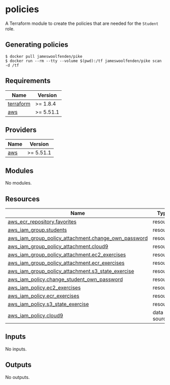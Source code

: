 # policies

A Terraform module to create the policies that are needed for the
`Student` role.

## Generating policies

```console
$ docker pull jameswoolfenden/pike
$ docker run --rm --tty --volume $(pwd):/tf jameswoolfenden/pike scan -d /tf
```

<!-- BEGIN_TF_DOCS -->
## Requirements

| Name | Version |
|------|---------|
| <a name="requirement_terraform"></a> [terraform](#requirement\_terraform) | >= 1.8.4 |
| <a name="requirement_aws"></a> [aws](#requirement\_aws) | >= 5.51.1 |

## Providers

| Name | Version |
|------|---------|
| <a name="provider_aws"></a> [aws](#provider\_aws) | >= 5.51.1 |

## Modules

No modules.

## Resources

| Name | Type |
|------|------|
| [aws_ecr_repository.favorites](https://registry.terraform.io/providers/hashicorp/aws/latest/docs/resources/ecr_repository) | resource |
| [aws_iam_group.students](https://registry.terraform.io/providers/hashicorp/aws/latest/docs/resources/iam_group) | resource |
| [aws_iam_group_policy_attachment.change_own_password](https://registry.terraform.io/providers/hashicorp/aws/latest/docs/resources/iam_group_policy_attachment) | resource |
| [aws_iam_group_policy_attachment.cloud9](https://registry.terraform.io/providers/hashicorp/aws/latest/docs/resources/iam_group_policy_attachment) | resource |
| [aws_iam_group_policy_attachment.ec2_exercises](https://registry.terraform.io/providers/hashicorp/aws/latest/docs/resources/iam_group_policy_attachment) | resource |
| [aws_iam_group_policy_attachment.ecr_exercises](https://registry.terraform.io/providers/hashicorp/aws/latest/docs/resources/iam_group_policy_attachment) | resource |
| [aws_iam_group_policy_attachment.s3_state_exercise](https://registry.terraform.io/providers/hashicorp/aws/latest/docs/resources/iam_group_policy_attachment) | resource |
| [aws_iam_policy.change_student_own_password](https://registry.terraform.io/providers/hashicorp/aws/latest/docs/resources/iam_policy) | resource |
| [aws_iam_policy.ec2_exercises](https://registry.terraform.io/providers/hashicorp/aws/latest/docs/resources/iam_policy) | resource |
| [aws_iam_policy.ecr_exercises](https://registry.terraform.io/providers/hashicorp/aws/latest/docs/resources/iam_policy) | resource |
| [aws_iam_policy.s3_state_exercise](https://registry.terraform.io/providers/hashicorp/aws/latest/docs/resources/iam_policy) | resource |
| [aws_iam_policy.cloud9](https://registry.terraform.io/providers/hashicorp/aws/latest/docs/data-sources/iam_policy) | data source |

## Inputs

No inputs.

## Outputs

No outputs.
<!-- END_TF_DOCS -->
